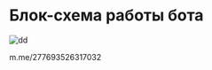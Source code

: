 # Блок-схема работы бота





<img src="https://cdn1.savepice.ru/uploads/2018/7/20/be5a1ad6bd785586cedefe9cc6c228af-full.png" alt="dd" border="0" >



[](m.me/277693526317032)



m.me/277693526317032